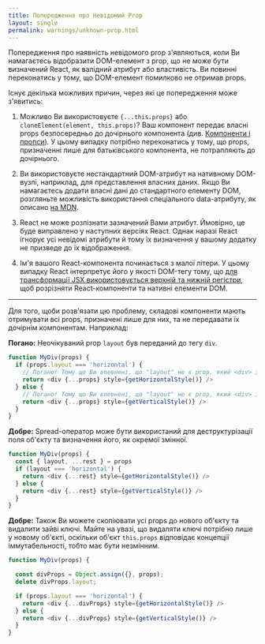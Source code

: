 ```yaml
---
title: Попередження про Невідомий Prop
layout: single
permalink: warnings/unknown-prop.html
---
```

Попередження про наявність невідомого prop з'являються, коли Ви намагаєтесь відобразити DOM-елемент з prop, що не може бути визначений React, як валідний атрибут або властивість. Ви повинні переконатись у тому, що DOM-елемент помилково не отримав props.

Існує декілька можливих причин, через які це попередження може з'явитись:

1. Можливо Ви використовуєте `{...this.props}` або `cloneElement(element, this.props)`? Ваш компонент передає власні props безпосередньо до дочірнього компонента (див. [Компоненти і пропси](/docs/transferring-props.html)). У цьому випадку потрібно переконатись у тому, що props, призначенні лише для батьківського компонента, не потрапляють до дочірнього.

2. Ви використовуєте нестандартний DOM-атрибут на нативному DOM-вузлі, наприклад, для представлення власних даних. Якщо Ви намагаєтесь додати власні дані до стандартного елементу DOM, розгляньте можливість використання спеціального data-атрибуту, як описано [на MDN](https://developer.mozilla.org/en-US/docs/Web/Guide/HTML/Using_data_attributes).

3. React не може розпізнати зазначений Вами атрибут. Ймовірно, це буде виправлено у наступних версіях React. Однак наразі React ігнорує усі невідомі атрибути й тому їх визначення у вашому додатку не призведе до їх відображення.

4. Ім'я вашого React-компонента починається з малої літери. У цьому випадку React інтерпретує його у якості DOM-тегу тому, що [для трансформації JSX використовується верхній та нижній регістри](/docs/jsx-in-depth.html#user-defined-components-must-be-capitalized), щоб розрізняти React-компоненти та нативні елементи DOM.

---

Для того, щоби розв'язати цю проблему, складові компоненти мають отримувати всі props, призначені лише для них, та не передавати їх дочірнім компонентам. Наприклад:

**Погано:** Неочікуваний prop `layout` був переданий до тегу `div`.

```js
function MyDiv(props) {
  if (props.layout === 'horizontal') {
    // Погано! Тому що Ви впевнені, що "layout" не є prop, який <div> зрозуміє
    return <div {...props} style={getHorizontalStyle()} />
  } else {
    // Погано! Тому що Ви впевнені, що "layout" не є prop, який <div> зрозуміє
    return <div {...props} style={getVerticalStyle()} />
  }
}
```

**Добре:** Spread-оператор може бути використаний для деструктурізації поля об'єкту та визначення його, як окремої змінної.

```js
function MyDiv(props) {
  const { layout, ...rest } = props
  if (layout === 'horizontal') {
    return <div {...rest} style={getHorizontalStyle()} />
  } else {
    return <div {...rest} style={getVerticalStyle()} />
  }
}
```

**Добре:** Також Ви можете скопіювати усі props до нового об'єкту та видалити зайві ключі. Майте на увазі, що видаляти ключі потрібно лише у новому об'єкті, оскільки об'єкт `this.props` відповідає концепції іммутабельності, тобто має бути незмінним.

```js
function MyDiv(props) {

  const divProps = Object.assign({}, props);
  delete divProps.layout;

  if (props.layout === 'horizontal') {
    return <div {...divProps} style={getHorizontalStyle()} />
  } else {
    return <div {...divProps} style={getVerticalStyle()} />
  }
}
```
